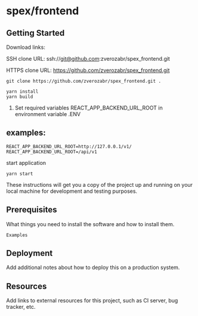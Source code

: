 # spex/frontend

## Getting Started

Download links:

SSH clone URL: ssh://git@github.com:zverozabr/spex_frontend.git

HTTPS clone URL: https://github.com/zverozabr/spex_frontend.git

``` 
git clone https://github.com/zverozabr/spex_frontend.git .

yarn install
yarn build

```

1. Set required variables REACT_APP_BACKEND_URL_ROOT in environment variable
   .ENV
## examples:
```
REACT_APP_BACKEND_URL_ROOT=http://127.0.0.1/v1/
REACT_APP_BACKEND_URL_ROOT=/api/v1
```
start application
```
yarn start
```
These instructions will get you a copy of the project up and running on your local machine for development and testing purposes.

## Prerequisites

What things you need to install the software and how to install them.

```
Examples
```

## Deployment

Add additional notes about how to deploy this on a production system.

## Resources

Add links to external resources for this project, such as CI server, bug tracker, etc.

